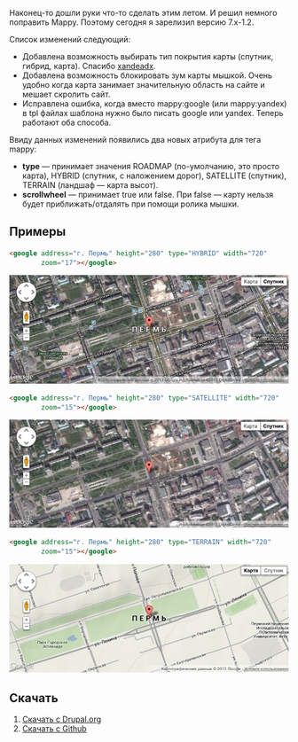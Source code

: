 Наконец-то дошли руки что-то сделать этим летом. И решил немного поправить
Mappy. Поэтому сегодня я зарелизил версию 7.x-1.2.

Список изменений следующий:

- Добавлена возможность выбирать тип покрытия карты (спутник, гибрид, карта).
  Спасибо [xandeadx](http://xandeadx.ru/).
- Добавлена возможность блокировать зум карты мышкой. Очень удобно когда карта
  занимает значительную область на сайте и мешает скролить сайт.
- Исправлена ошибка, когда вместо mappy:google (или mappy:yandex) в tpl файлах
  шаблона нужно было писать google или yandex. Теперь работают оба способа.

Ввиду данных изменений появились два новых атрибута для тега mappy:

- **type** — принимает значения ROADMAP (по-умолчанию, это просто карта),
  HYBRID (спутник, с наложением дорог), SATELLITE (спутник), TERRAIN (ландшаф —
  карта высот).
- **scrollwheel** — принимает true или false. При false — карту нельзя будет
  приближать/отдалять при помощи ролика мышки.

## Примеры

```html {"header":"Пример 1"}
<google address="г. Пермь" height="280" type="HYBRID" width="720"
        zoom="17"></google>
```

![HYBRID mappy](image/1.jpg)

```html {"header":"Пример 2"}
<google address="г. Пермь" height="280" type="SATELLITE" width="720"
        zoom="15"></google>
```

![SATELLITE mappy](image/2.jpg)

```html {"header":"Пример 3"}
<google address="г. Пермь" height="280" type="TERRAIN" width="720"
        zoom="15"></google>
```

![TERRAIN mappy](image/3.jpg)

## Скачать

1. [Скачать с Drupal.org](https://drupal.org/project/mappy)
2. [Скачать с Github](https://github.com/Niklan/mappy/releases)
